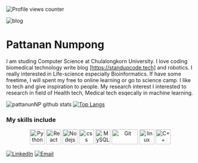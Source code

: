 
![Profile views counter](https://komarev.com/ghpvc/?username=pattanunNP&style=flat-square&color=ff6933)

<img alt="blog" src="https://github.com/pattanunNP/pattanunNP/blob/master/Screenshot%202020-08-26%20165007.png"/>

# Pattanan Numpong

I am studing Computer Science at Chulalongkorn University. I love coding biomedical technology write blog [https://standupcode.tech] and robotics. I really interested in Life-science especially Bioinformatics. If have some freetime, I will spent my free to online learning or go to science camp. I like to tech and give inspiration to people. My research interest I interested to research in field of Health tech, Medical tech esqecally in machine learning.

![pattanunNP github stats](https://github-readme-stats.vercel.app/api?username=pattanunNP&show_icons=true&theme=dracula)
[![Top Langs](https://github-readme-stats.vercel.app/api/top-langs/?username=pattanunNP&theme=dracula)](https://github.com/anuraghazra/github-readme-stats)
### My skills include

<p align="center">
	<img title="Python" alt="Python" src="https://raw.githubusercontent.com/Thomas-George-T/Thomas-George-T/master/assets/python.svg" width="40" height="40" />
  <img title="React" alt="React" src="https://image.flaticon.com/icons/svg/919/919851.svg" width="40" height="40" />
    <img title="Nodejs" alt="Nodejs" src="https://image.flaticon.com/icons/svg/919/919825.svg" width="40" height="40" />
    <img title="css" alt="css" src="https://image.flaticon.com/icons/svg/919/919826.svg" width="40" />
	<img title="MySQL" alt="MySQL" src="https://raw.githubusercontent.com/Thomas-George-T/Thomas-George-T/master/assets/mysql.svg" width="40" height="40" />
	<img title="Git" alt="Git" src="https://raw.githubusercontent.com/Thomas-George-T/Thomas-George-T/master/assets/git.svg" width="70" height="40" />
	<img title="linux" alt="linux" src="https://raw.githubusercontent.com/Thomas-George-T/Thomas-George-T/master/assets/linux-tux.svg" width="40" />
  	<img title="C++" alt="C++" src="https://image.flaticon.com/icons/svg/74/74897.svg" width="40" />

</p>

[![LinkedIn](https://img.shields.io/badge/-LinkedIn-0077B5?style=for-the-badge&logo=Linkedin&logoColor=white)](https://www.linkedin.com/in/pattanunnp/)
[![Email](https://img.shields.io/badge/-Hotmail-D14836?style=for-the-badge&logo=Gmail&logoColor=white)](mailto:phattanun19@hotmail.com)
